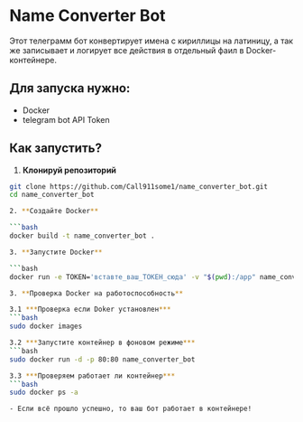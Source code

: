 # Name Converter Bot

Этот телеграмм бот конвертирует имена с кириллицы на латиницу, а так же записывает и логирует все действия в отдельный фаил в Docker-контейнере.

## Для запуска нужно:

- Docker
- telegram bot API Token

## Как запустить?

1. **Клонируй репозиторий**

```bash
git clone https://github.com/Call911some1/name_converter_bot.git
cd name_converter_bot

2. **Создайте Docker**

```bash
docker build -t name_converter_bot .

3. **Запустите Docker**

```bash
docker run -e TOKEN='вставте_ваш_ТОКЕН_сюда' -v "$(pwd):/app" name_converter_bot

3. **Проверка Docker на работоспособность**

3.1 ***Проверка если Doker установлен***
```bash
sudo docker images

3.2 ***Запустите контейнер в фоновом режиме***
```bash
sudo docker run -d -p 80:80 name_converter_bot

3.3 ***Проверяем работает ли контейнер***
```bash
sudo docker ps -a

- Если всё прошло успешно, то ваш бот работает в контейнере!


